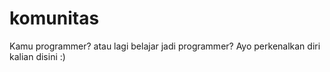# komunitas
Kamu programmer? atau lagi belajar jadi programmer? Ayo perkenalkan diri kalian disini :)
